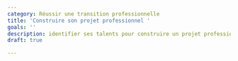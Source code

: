 ```yaml
---
category: Réussir une transition professionnelle
title: 'Construire son projet professionnel '
goals: ''
description: identifier ses talents pour construire un projet professionnel adapté
draft: true

---
```

